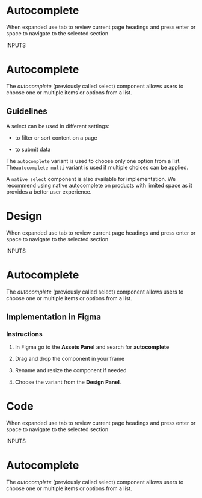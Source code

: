 # Autocomplete

When expanded use tab to review current page headings and press enter or space to navigate to the selected section

INPUTS

# Autocomplete

The _autocomplete_ (previously called select) component allows users to choose one or multiple items or options from a list.

## Guidelines

A select can be used in different settings:

-   to filter or sort content on a page
    
-   to submit data
    

The `autocomplete` variant is used to choose only one option from a list. The`autocomplete multi` variant is used if multiple choices can be applied.

A `native select` component is also available for implementation. We recommend using native autocomplete on products with limited space as it provides a better user experience.



# Design

When expanded use tab to review current page headings and press enter or space to navigate to the selected section

INPUTS

# Autocomplete

The _autocomplete_ (previously called select) component allows users to choose one or multiple items or options from a list.

## Implementation in Figma

### Instructions

1.  In Figma go to the **Assets Panel** and search for **autocomplete**
    
2.  Drag and drop the component in your frame
    
3.  Rename and resize the component if needed
    
4.  Choose the variant from the **Design Panel**.



# Code

When expanded use tab to review current page headings and press enter or space to navigate to the selected section

INPUTS

# Autocomplete

The _autocomplete_ (previously called select) component allows users to choose one or multiple items or options from a list.